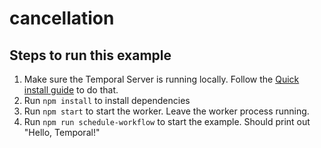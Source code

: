 # cancellation

## Steps to run this example

1. Make sure the Temporal Server is running locally. Follow the [Quick install guide](https://docs.temporal.io/docs/server/quick-install) to do that.
2. Run `npm install` to install dependencies
3. Run `npm start` to start the worker. Leave the worker process running.
4. Run `npm run schedule-workflow` to start the example. Should print out "Hello, Temporal!"